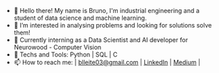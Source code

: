 - 👋 Hello there! My name is Bruno, I'm industrial engineering and a student of data science and machine learning.
- 👀 I’m interested in analysing problems and looking for solutions solve them!
- 🔭 Currently interning as a Data Scientist and AI developer for Neurowood - Computer Vision
- 🔧 Techs and Tools: Python | SQL | C
- 📫 How to reach me: | blleite03@gmail.com | [LinkedIn](https://www.linkedin.com/in/brunodsleite/) | [Medium](https://bruno-d-leite.medium.com/) |

<!---
brunodleite/brunodleite is a ✨ special ✨ repository because its `README.md` (this file) appears on your GitHub profile.
You can click the Preview link to take a look at your changes.
--->
